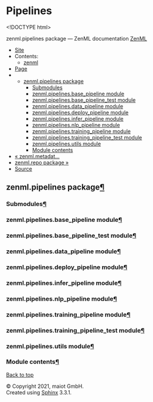 # Pipelines

&lt;!DOCTYPE html&gt;

zenml.pipelines package — ZenML documentation  [ZenML](https://github.com/maiot-io/zenml/tree/0fca34f6616b273418e2980345bafb695e3c6d88/docs/sphinx_docs/_build/html/index.html)

*  [Site](https://github.com/maiot-io/zenml/tree/0fca34f6616b273418e2980345bafb695e3c6d88/docs/sphinx_docs/_build/html/index.html)
  * Contents:
    * [zenml](https://github.com/maiot-io/zenml/tree/0fca34f6616b273418e2980345bafb695e3c6d88/docs/sphinx_docs/_build/html/modules.html)
*  [Page](zenml.pipelines.md)
  * * [zenml.pipelines package](zenml.pipelines.md)
      * [Submodules](zenml.pipelines.md#submodules)
      * [zenml.pipelines.base\_pipeline module](zenml.pipelines.md#zenml-pipelines-base-pipeline-module)
      * [zenml.pipelines.base\_pipeline\_test module](zenml.pipelines.md#zenml-pipelines-base-pipeline-test-module)
      * [zenml.pipelines.data\_pipeline module](zenml.pipelines.md#zenml-pipelines-data-pipeline-module)
      * [zenml.pipelines.deploy\_pipeline module](zenml.pipelines.md#zenml-pipelines-deploy-pipeline-module)
      * [zenml.pipelines.infer\_pipeline module](zenml.pipelines.md#zenml-pipelines-infer-pipeline-module)
      * [zenml.pipelines.nlp\_pipeline module](zenml.pipelines.md#zenml-pipelines-nlp-pipeline-module)
      * [zenml.pipelines.training\_pipeline module](zenml.pipelines.md#zenml-pipelines-training-pipeline-module)
      * [zenml.pipelines.training\_pipeline\_test module](zenml.pipelines.md#zenml-pipelines-training-pipeline-test-module)
      * [zenml.pipelines.utils module](zenml.pipelines.md#zenml-pipelines-utils-module)
      * [Module contents](zenml.pipelines.md#module-contents)
* [ « zenml.metadat...](zenml.metadata.md)
* [ zenml.repo package »](zenml.repo.md)
*  [Source](https://github.com/maiot-io/zenml/tree/0fca34f6616b273418e2980345bafb695e3c6d88/docs/sphinx_docs/_build/html/_sources/zenml.pipelines.rst.txt)

## zenml.pipelines package[¶](zenml.pipelines.md#zenml-pipelines-package)

### Submodules[¶](zenml.pipelines.md#submodules)

### zenml.pipelines.base\_pipeline module[¶](zenml.pipelines.md#zenml-pipelines-base-pipeline-module)

### zenml.pipelines.base\_pipeline\_test module[¶](zenml.pipelines.md#zenml-pipelines-base-pipeline-test-module)

### zenml.pipelines.data\_pipeline module[¶](zenml.pipelines.md#zenml-pipelines-data-pipeline-module)

### zenml.pipelines.deploy\_pipeline module[¶](zenml.pipelines.md#zenml-pipelines-deploy-pipeline-module)

### zenml.pipelines.infer\_pipeline module[¶](zenml.pipelines.md#zenml-pipelines-infer-pipeline-module)

### zenml.pipelines.nlp\_pipeline module[¶](zenml.pipelines.md#zenml-pipelines-nlp-pipeline-module)

### zenml.pipelines.training\_pipeline module[¶](zenml.pipelines.md#zenml-pipelines-training-pipeline-module)

### zenml.pipelines.training\_pipeline\_test module[¶](zenml.pipelines.md#zenml-pipelines-training-pipeline-test-module)

### zenml.pipelines.utils module[¶](zenml.pipelines.md#zenml-pipelines-utils-module)

### Module contents[¶](zenml.pipelines.md#module-contents)

 [Back to top](zenml.pipelines.md)

 © Copyright 2021, maiot GmbH.  
 Created using [Sphinx](http://sphinx-doc.org/) 3.3.1.  


